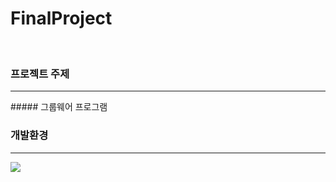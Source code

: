 # FinalProject

<br>

### 프로젝트 주제
<hr>
##### 그룹웨어 프로그램

<br>

### 개발환경
<hr>
<img src="https://user-images.githubusercontent.com/67682215/118840705-9c66fb80-b902-11eb-87fd-62a2367ceb0e.png" />
